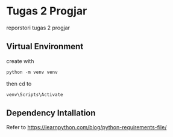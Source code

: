 # Tugas 2 Progjar
reporstori tugas 2 progjar
## Virtual Environment
create with 
```python
python -m venv venv
```
then cd to 
```
venv\Scripts\Activate
```

## Dependency Intallation
Refer to 
https://learnpython.com/blog/python-requirements-file/

